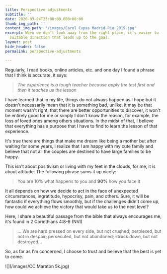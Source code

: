 ```yaml
---
title: Perspective adjustments
subtitle: ''
date: 2020-03-24T23:00:00.000+00:00
thumb_img_path: ''
content_img_path: "/images/Carol Cupas Madrid Rio 2019.jpg"
excerpt: When we don't look away from the right place, it's easier to focus on the
  suitable direction that leads up to the goal.
layout: post
hide_header: false
permalink: perspective-adjustments

---
```

Regularly, I read books, online articles, etc.  and one day I found a phrase that I think is accurate, it says: 

> _The experience is a tough teacher because apply the test first and then it teaches us the lesson_

I have learned that in my life, things do not always happen as I hope but it doesn't necessarily mean that it is something bad, unlike, it may be that moment wasn't right, that there are better opportunities to discover, it won't be entirely good for me or simply I don't know the reason, for example, the loss of loved ones among others situations. In the midst of that, I believe that everything has a purpose that I have to find to learn the lesson of that experience.

It's true there are things that make me dream like being a mother but after waiting for some years, I realize that I am happy with my cute family and believe that not all the couples are destined to have large families to be happy.

This isn't about positivism or living with my feet in the clouds, for me, it is about attitude. The following phrase sums it up nicely:

> You are 10% what happens to you and **90%** how you face it

It all depends on how we decide to act in the face of unexpected circumstances, ingratitude, hypocrisy, pain, and others. Sure, it will be fantastic if everything flows smoothly, but if the challenges didn't come up, how could we achieve the victory that would take us to the next level?

Here, I share a beautiful passage from the bible that always encourages me, it's found in 2 Corinthians 4:8-9 (NVI)

> ... We are hard pressed on every side, but not crushed; perplexed, but not in despair; persecuted, but not abandoned; struck down, but not destroyed...

So, as far as I'm concerned, I choose to trust and believe that the best is yet to come.

![](/images/CC Maraton 5k.jpg)